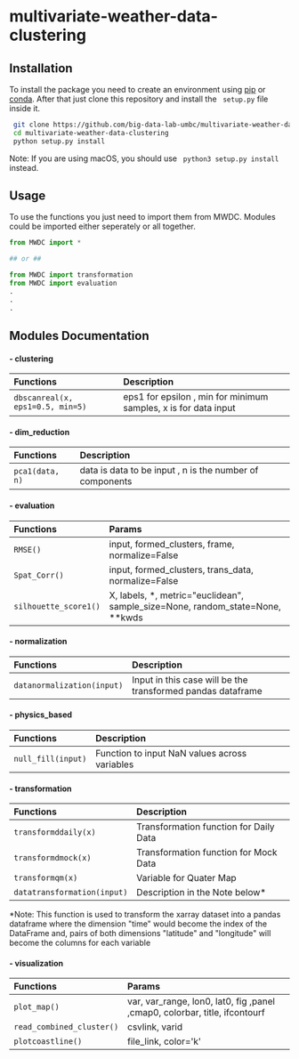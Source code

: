# multivariate-weather-data-clustering

## Installation

To install the package you need to create an environment using [pip](https://packaging.python.org/en/latest/guides/installing-using-pip-and-virtual-environments/) or [conda](https://conda.io/projects/conda/en/latest/user-guide/tasks/manage-environments.html). After that just clone this repository and install the ` setup.py` file inside it.

```bash
 git clone https://github.com/big-data-lab-umbc/multivariate-weather-data-clustering.git
 cd multivariate-weather-data-clustering
 python setup.py install
```

Note: If you are using macOS, you should use ` python3 setup.py install` instead.

## Usage

To use the functions you just need to import them from MWDC. Modules could be imported either seperately or all together.

```python
from MWDC import *

## or ##

from MWDC import transformation
from MWDC import evaluation
.
.
.

```

## Modules Documentation

#### - clustering

| Functions                        | Description                                                     |
| :------------------------------- | :-------------------------------------------------------------- |
| `dbscanreal(x, eps1=0.5, min=5)` | eps1 for epsilon , min for minimum samples, x is for data input |

#### - dim_reduction

| Functions       | Description                                              |
| :-------------- | :------------------------------------------------------- |
| `pca1(data, n)` | data is data to be input , n is the number of components |

#### - evaluation

| Functions             | Params                                                                           |
| :-------------------- | :------------------------------------------------------------------------------- |
| `RMSE()`              | input, formed_clusters, frame, normalize=False                                   |
| `Spat_Corr()`         | input, formed_clusters, trans_data, normalize=False                              |
| `silhouette_score1()` | X, labels, \*, metric="euclidean", sample_size=None, random_state=None, \*\*kwds |

#### - normalization

| Functions                  | Description                                                 |
| :------------------------- | :---------------------------------------------------------- |
| `datanormalization(input)` | Input in this case will be the transformed pandas dataframe |

#### - physics_based

| Functions          | Description                                   |
| :----------------- | :-------------------------------------------- |
| `null_fill(input)` | Function to input NaN values across variables |

#### - transformation

| Functions                   | Description                            |
| :-------------------------- | :------------------------------------- |
| `transformddaily(x)`        | Transformation function for Daily Data |
| `transformdmock(x)`         | Transformation function for Mock Data  |
| `transformqm(x)`            | Variable for Quater Map                |
| `datatransformation(input)` | Description in the Note below\*        |

\*Note: This function is used to transform the xarray dataset into a pandas dataframe where the dimension "time" would become the index of the DataFrame and,
pairs of both dimensions "latitude" and "longitude" will become the columns for each variable

#### - visualization

| Functions                 | Params                                                                     |
| :------------------------ | :------------------------------------------------------------------------- |
| `plot_map()`              | var, var_range, lon0, lat0, fig ,panel ,cmap0, colorbar, title, ifcontourf |
| `read_combined_cluster()` | csvlink, varid                                                             |
| `plotcoastline()`         | file_link, color='k'                                                       |
